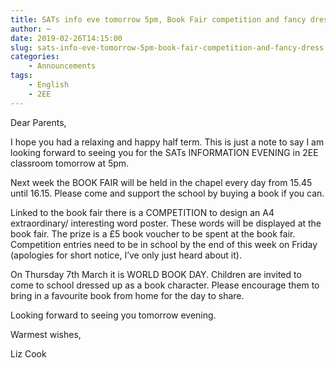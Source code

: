 ```yaml
---
title: SATs info eve tomorrow 5pm, Book Fair competition and fancy dress
author: ~
date: 2019-02-26T14:15:00
slug: sats-info-eve-tomorrow-5pm-book-fair-competition-and-fancy-dress
categories:
    - Announcements
tags:
    - English
    - 2EE
---
```


Dear Parents,

I hope you had a relaxing and happy half term.  This is just a note to say I am looking forward to seeing you for the SATs INFORMATION EVENING in 2EE classroom tomorrow at 5pm. 

Next week the BOOK FAIR will be held in the chapel every day from 15.45 until 16.15. Please come and support the school by buying a book if you can.

Linked to the book fair there is a COMPETITION to design an A4 extraordinary/ interesting word poster.  These words will be displayed at the book fair. The prize is a £5 book voucher to be spent at the book fair.  Competition entries need to be in school by the end of this week on Friday (apologies for short notice, I’ve only just heard about it).

On Thursday 7th March it is WORLD BOOK DAY. Children are invited to come to school dressed up as a book character. Please encourage them to bring in a favourite book from home for the day to share.

Looking forward to seeing you tomorrow evening.  

Warmest wishes,

Liz Cook

